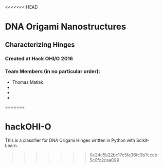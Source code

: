 <<<<<<< HEAD
# DNA Origami Nanostructures
## Characterizing Hinges
### Created at Hack OHI/O 2016

### Team Members (in no particular order):
* Thomas Matlak
*
*
*
=======
# hackOHI-O


This is a classifier for DNA Origami Hinges written in Python with Scikit-Learn.
>>>>>>> 0e24c5b22bc17c5fa36fc3b7cccb5c6fc2caa099
